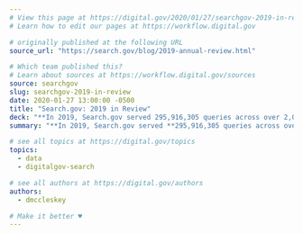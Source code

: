 ```yaml
---
# View this page at https://digital.gov/2020/01/27/searchgov-2019-in-review
# Learn how to edit our pages at https://workflow.digital.gov

# originally published at the following URL
source_url: "https://search.gov/blog/2019-annual-review.html"

# Which team published this?
# Learn about sources at https://workflow.digital.gov/sources
source: searchgov
slug: searchgov-2019-in-review
date: 2020-01-27 13:00:00 -0500
title: "Search.gov: 2019 in Review"
deck: "**In 2019, Search.gov served 295,916,305 queries across over 2,000 government websites**. Find out more in their annual report, including the common topics people search for."
summary: "**In 2019, Search.gov served **295,916,305 queries across over 2,000 government websites**. Find out more in their annual report, including the common topics people search for."

# see all topics at https://digital.gov/topics
topics:
  - data
  - digitalgov-search

# see all authors at https://digital.gov/authors
authors:
  - dmccleskey

# Make it better ♥
---
```

